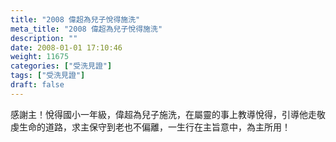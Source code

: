 ```yaml
---
title: "2008 偉超為兒子悅得施洗"
meta_title: "2008 偉超為兒子悅得施洗"
description: ""
date: 2008-01-01 17:10:46
weight: 11675
categories: ["受洗見證"]
tags: ["受洗見證"]
draft: false
---
```


感謝主！悅得國小一年級，偉超為兒子施洗，在屬靈的事上教導悅得，引導他走敬虔生命的道路，求主保守到老也不偏離，一生行在主旨意中，為主所用！
        